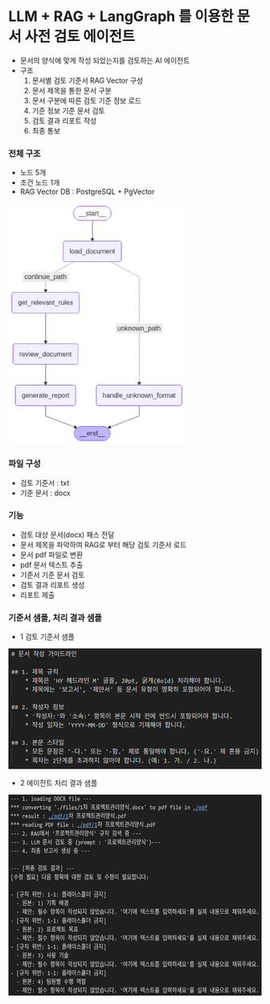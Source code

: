 # LLM + RAG + LangGraph 를 이용한 문서 사전 검토 에이전트
- 문서의 양식에 맞게 작성 되었는지를 검토하는 AI 에이전트
- 구조
    1. 문서별 검토 기준서 RAG Vector 구성
    2. 문서 제목을 통한 문서 구분
    3. 문서 구분에 따른 검토 기준 정보 로드
    4. 기준 정보 기준 문서 검토
    5. 검토 결과 리포트 작성
    6. 최종 통보

### 전체 구조
- 노드 5개
- 조건 노드 1개
- RAG Vector DB : PostgreSQL + PgVector
<img src='https://raw.githubusercontent.com/jwpark363/wantedoc/refs/heads/main/graph.png' height=480>

### 파일 구성
- 검토 기준서 : txt
- 기준 문서 : docx


### 기능
- 검토 대상 문서(docx) 패스 전달
- 문서 제목을 파악하여 RAG로 부터 해당 검토 기준서 로드
- 문서 pdf 파일로 변환
- pdf 문서 텍스트 추출
- 기준서 기준 문서 검토
- 검토 결과 리포트 생성
- 리포트 제출


### 기준서 샘플, 처리 결과 샘플
- 1 검토 기준서 샘플
<img src='https://raw.githubusercontent.com/jwpark363/wantedoc/refs/heads/main/document_rule.png' height=240>

- 2 에이전트 처리 결과 샘플
<img src='https://raw.githubusercontent.com/jwpark363/wantedoc/refs/heads/main/agent_result.png' height=400>